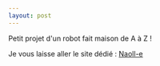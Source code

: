 ```yaml
---
layout: post
---
```


Petit projet d'un robot fait maison de A à Z ! 

Je vous laisse aller le site dédié : [Naoll-e](https://www.naoll-e.fr)
